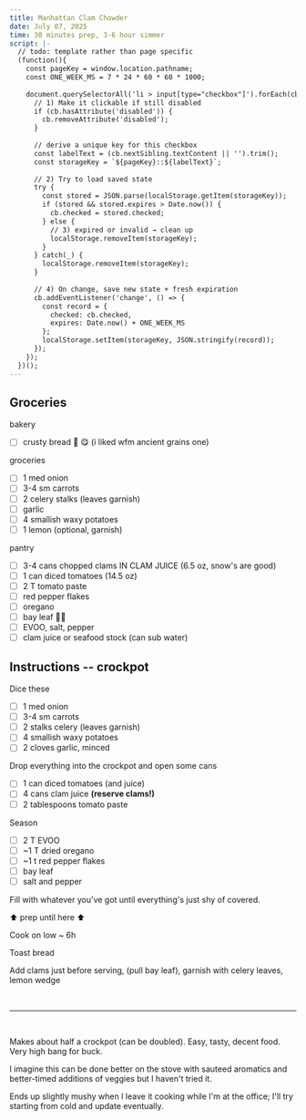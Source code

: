```yaml
---
title: Manhattan Clam Chowder
date: July 07, 2025
time: 30 minutes prep, 3-6 hour simmer
script: |-
  // todo: template rather than page specific
  (function(){
    const pageKey = window.location.pathname;
    const ONE_WEEK_MS = 7 * 24 * 60 * 60 * 1000;
  
    document.querySelectorAll('li > input[type="checkbox"]').forEach(cb => {
      // 1) Make it clickable if still disabled
      if (cb.hasAttribute('disabled')) {
        cb.removeAttribute('disabled');
      }
  
      // derive a unique key for this checkbox
      const labelText = (cb.nextSibling.textContent || '').trim();
      const storageKey = `${pageKey}::${labelText}`;
  
      // 2) Try to load saved state
      try {
        const stored = JSON.parse(localStorage.getItem(storageKey));
        if (stored && stored.expires > Date.now()) {
          cb.checked = stored.checked;
        } else {
          // 3) expired or invalid → clean up
          localStorage.removeItem(storageKey);
        }
      } catch(_) {
        localStorage.removeItem(storageKey);
      }
  
      // 4) On change, save new state + fresh expiration
      cb.addEventListener('change', () => {
        const record = {
          checked: cb.checked,
          expires: Date.now() + ONE_WEEK_MS
        };
        localStorage.setItem(storageKey, JSON.stringify(record));
      });
    });
  })();
---
```


## Groceries

bakery
 - [ ] crusty bread 🥖 😋 (i liked wfm ancient grains one)

groceries
- [ ] 1 med onion
- [ ] 3-4 sm carrots
- [ ] 2 celery stalks (leaves garnish)
- [ ] garlic
- [ ] 4 smallish waxy potatoes
- [ ] 1 lemon (optional, garnish)
 
 pantry
- [ ] 3-4 cans chopped clams IN CLAM JUICE (6.5 oz, snow's are good)
- [ ] 1 can diced tomatoes (14.5 oz)
- [ ] 2 T tomato paste
- [ ] red pepper flakes
- [ ] oregano
- [ ] bay leaf 🤷‍♀️
- [ ] EVOO, salt, pepper
- [ ] clam juice or seafood stock (can sub water)

## Instructions -- crockpot

Dice these
 - [ ] 1 med onion
 - [ ] 3-4 sm carrots
 - [ ] 2 stalks celery (leaves garnish)
 - [ ] 4 smallish waxy potatoes
 - [ ] 2 cloves garlic, minced

 Drop everything into the crockpot and open some cans
 - [ ] 1 can diced tomatoes (and juice)
 - [ ] 4 cans clam juice **(reserve clams!)**
 - [ ] 2 tablespoons tomato paste

Season
 - [ ] 2 T EVOO
 - [ ] ~1 T dried oregano
 - [ ] ~1 t red pepper flakes
 - [ ] bay leaf
 - [ ] salt and pepper

Fill with whatever you've got until everything's just shy of covered.

⬆️ prep until here ⬆️

Cook on low ~ 6h

Toast bread

Add clams just before serving, (pull bay leaf), garnish with celery leaves, lemon wedge

<br />
<hr/>
<br />

Makes about half a crockpot (can be doubled). Easy, tasty, decent food. Very high bang for buck.

I imagine this can be done better on the stove with sauteed aromatics and better-timed additions of veggies but I haven't tried it.

Ends up slightly mushy when I leave it cooking while I'm at the office; I'll try starting from cold and update eventually.
